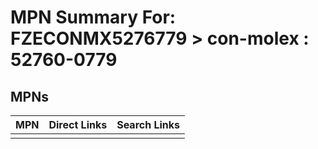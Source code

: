 



# MPN Summary For: FZECONMX5276779 > con-molex : 52760-0779

## MPNs
  

|MPN|Direct Links|Search Links|
| :--- | :--- | :--- |
||||

